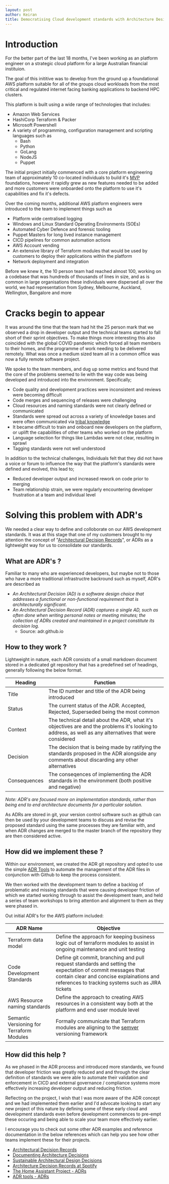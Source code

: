 ```yaml
---
layout: post
author: Keiran
title: Democratising Cloud development standards with Architecture Design Records (ADRs)
---
```


# Introduction

For the better part of the last 18 months, I've been working as an platform engineer on a strategic cloud platform for a large Australian financial instituion.

The goal of this inititive was to develop from the ground up a foundational AWS platform suitable for all of the groups cloud workloads from the most critical and regulated  internet facing banking applications to backend HPC clusters. 

This platform is built using a wide range of technologies that includes:

* Amazon Web Services 
* HashiCorp Terraform & Packer 
* Microsoft Powershell
* A variety of programming, configuration management and scripting languages such as
  * Bash
  * Python
  * GoLang
  * NodeJS
  * Puppet

The initial project initially commenced with a core platform engineering team of approximately 10 co-located individuals to build it's [MVP](https://en.wikipedia.org/wiki/Minimum_viable_product) foundations, however it rapidly grew as new features needed to be added and more customers were onboarded onto the platform to use it's capabilities and fix it's defects.

Over the coming months, additional AWS platform engineers were introduced to the team to implement things such as
* Platform wide centralised logging
* Windows and Linux Standard Operating Environments (SOEs)
* Automated Cyber Defence and forensic tooling
* Puppet Masters for long lived instance management
* CICD pipelines for common automation actions
* AWS Account vending
* An extensive library of Terraform modules that would be used by customers to deploy their applications within the platform
* Network deployment and integration

Before we knew it, the 10 person team had reached almost 100, working on a codebase that was hundreds of thousands of lines in size, and as is common in large organisations these individuals were dispersed all over the world, we had representation from Sydney, Melbourne, Auckland, Wellington, Bangalore and more

# Cracks begin to appear

It was around the time that the team had hit the 25 person mark that we observed a drop in developer output and the technical teams started to fall short of their sprint objectives. To make things more interesting this also coincided with the global COVID pandemic which forced all team members to their homes, and the programme of work needing to be delivered remotely. What was once a medium sized team all in a common office was now a fully remote software project.

We spoke to the team members, and dug up some metrics and found that the core of the problems seemed to lie with the way code was being developed and introduced into the environment. Specifically;

* Code quality and development practices were inconsistent and reviews were becoming difficult 
* Code merges and sequencing of releases were challenging 
* Cloud resources and naming standards were not clearly defined or communicated
* Standards were spread out across a variety of knowledge bases and were often communicated via [tribal knowledge](https://en.wikipedia.org/wiki/Tribal_knowledge)
* It became difficult to train and onboard new developers on the platform, or uplift the capabilities of other teams who worked on the platform
* Language selection for things like Lambdas were not clear, resulting in sprawl 
* Tagging standards were not well understood

In addition to the technical challenges, Individuals felt that they did not have a voice or forum to influence the way that the platform's standards were defined and evolved, this lead to;

* Reduced developer output and increased rework on code prior to merging
* Team relationship strain, we were regularly encountering developer frustration at a team and individual level

# Solving this problem with ADR's

We needed a clear way to define and colloborate on our AWS development standards. It was at this stage that one of my customers brought to my attention the concept of "[Architectural Decision Records](https://adr.github.io/)", or ADRs as a lightweight way for us to consolidate our standards. 

## What are ADR's ? 
Familiar to many who are experienced developers, but maybe not to those who have a more traditional infrastructre backround such as myself, ADR's are described as

* _An Architectural Decision (AD) is a software design choice that addresses a functional or non-functional requirement that is architecturally significant._
* _An Architectural Decision Record (ADR) captures a single AD, such as often done when writing personal notes or meeting minutes; the collection of ADRs created and maintained in a project constitute its decision log._
  * Source: adr.github.io


## How to they work ? 

Lightweight in nature, each ADR consists of a small markdown document stored in a dedicated git repository that has a predefined set of headings, generally following the below format.


| Heading       | Function      | 
| ------------- | ------------- | 
| Title         | The ID number and title of the ADR being introduced | 
| Status        | The current status of the ADR. Accepted, Rejected, Superseded being the most common | 
| Context       | The technical detail about the ADR, what it's objectives are and the problems it's looking to address, as well as any alternatives that were considered |
| Decision      | The decision that is being made by ratifying the standards proposed in the ADR alongside any comments about discarding any other alternatives | 
| Consequences  | The conseqences of implementing the ADR standards in the environment (both positive and negative) |


_Note: ADR's are focused more on implementation standards, rather than being end to end architecture documents for a particular solution._

As ADRs are stored in git, your version control software such as github can then be used by your development teams to discuss and revise the proposed standard using the same processes they are familiar with, and when ADR changes are merged to the master branch of the repository they are then considered active.

## How did we implement these ? 

Within our environment, we created the ADR git repository and opted to use the simple [ADR Tools](https://github.com/npryce/adr-tools) to automate the management of the ADR files in conjunction with Github to keep the process consistent.

We then worked with the development team to define a backlog of problematic and missing standards that were causing developer friction of which we started working through to assist the development team, and held a series of team workshops to bring attention and alignment to them as they were phased in.

Out initial ADR's for the AWS platform included: 

| ADR Name      | Objective      | 
| ------------- | ------------- | 
| Terraform data model | Define the approach for keeping business logic out of terraform modules to assist in ongoing maintenance and unit testing | 
| Code Development Standards | Define git commit, branching and pull request standards and setting the expectation of commit messages that contain clear and concise explainations and references to tracking systems such as JIRA tickets   | 
| AWS Resource naming standards | Define the approach to creating AWS resources in a consistent way both at the platform and end user module level | 
| Semantic Versioning for Terraform Modules | Formally communicate that Terraform modules are aligning to the [semver](https://semver.org/) versioning framework  | 


## How did this help ?

As we phased in the ADR process and introduced more standards, we found that developer friction was greatly reduced and and through the clear definition of standards we were able to automate their validation and enforcement in CICD and external governance / compliance systems more effectively increasing developer output and reducing friction.

Reflecting on the project, I wish that I was more aware of the ADR concept and we had implemented them earlier and I'd advocate looking to start any new project of this nature by defining some of these early cloud and development standards even before development commences to pre-empt these occuring and being able to scale your team more effectively earlier.

I encourage you to check out some other ADR examples and reference documentation in the below references which can help you see how other teams implement these for their projects.

* [Architectural Decision Records](https://adr.github.io/)
* [Documenting Architecture Decisions](https://cognitect.com/blog/2011/11/15/documenting-architecture-decisions.html)
* [Sustainable Architectural Design Decisions](https://www.infoq.com/articles/sustainable-architectural-design-decisions/)
* [Architecture Decision Records at Spotify](https://www.infoq.com/news/2020/04/architecture-decision-records/)
* [The Home Assistant Project - ADRs](https://github.com/home-assistant/architecture/tree/master/adr)
* [ADR tools - ADRs](https://github.com/npryce/adr-tools/tree/master/doc/adr)




